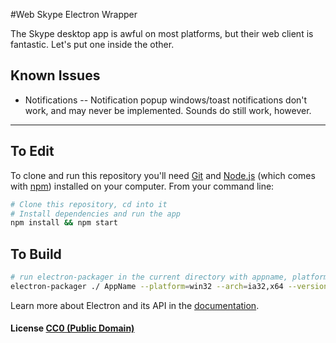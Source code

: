 #Web Skype Electron Wrapper

The Skype desktop app is awful on most platforms, but their web client is fantastic. Let's put one inside the other.

## Known Issues
- Notifications
-- Notification popup windows/toast notifications don't work, and may never be implemented. Sounds do still work, however.

---
## To Edit

To clone and run this repository you'll need [Git](https://git-scm.com) and [Node.js](https://nodejs.org/en/download/) (which comes with [npm](http://npmjs.com)) installed on your computer. From your command line:

```bash
# Clone this repository, cd into it
# Install dependencies and run the app
npm install && npm start
```

## To Build
```bash
# run electron-packager in the current directory with appname, platform, arch, and Electron version parameters
electron-packager ./ AppName --platform=win32 --arch=ia32,x64 --version=0.36.0
```

Learn more about Electron and its API in the [documentation](http://electron.atom.io/docs/latest).

#### License [CC0 (Public Domain)](LICENSE.md)